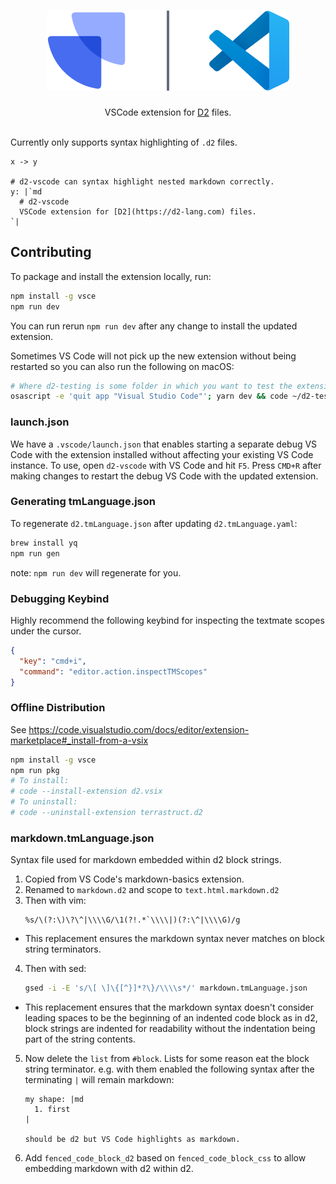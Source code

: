 <div align="center">
  <h1 align="center">
    <!-- <img src="https://raw.githubusercontent.com/terrastruct/d2-vscode/master/docs/assets/header.png" alt="D2" /> -->
    <img src="./docs/assets/header.png" alt="D2" />
  </h1>

VSCode extension for [D2](https://d2-lang.com) files.
<br />
<br />

</div>

Currently only supports syntax highlighting of `.d2` files.

```d2
x -> y

# d2-vscode can syntax highlight nested markdown correctly.
y: |`md
  # d2-vscode
  VSCode extension for [D2](https://d2-lang.com) files.
`|
```

## Contributing

To package and install the extension locally, run:

```sh
npm install -g vsce
npm run dev
```

You can run rerun `npm run dev` after any change to install the updated extension.

Sometimes VS Code will not pick up the new extension without being restarted so you
can also run the following on macOS:

```sh
# Where d2-testing is some folder in which you want to test the extension.
osascript -e 'quit app "Visual Studio Code"'; yarn dev && code ~/d2-testing
```

### launch.json

We have a `.vscode/launch.json` that enables starting a separate debug VS Code with the
extension installed without affecting your existing VS Code instance. To use, open
`d2-vscode` with VS Code and hit `F5`. Press `CMD+R` after making changes to restart the
debug VS Code with the updated extension.

### Generating tmLanguage.json

To regenerate `d2.tmLanguage.json` after updating `d2.tmLanguage.yaml`:

```sh
brew install yq
npm run gen
```

note: `npm run dev` will regenerate for you.

### Debugging Keybind

Highly recommend the following keybind for inspecting the textmate scopes under the cursor.

```json
{
  "key": "cmd+i",
  "command": "editor.action.inspectTMScopes"
}
```

### Offline Distribution

See https://code.visualstudio.com/docs/editor/extension-marketplace#_install-from-a-vsix

```sh
npm install -g vsce
npm run pkg
# To install:
# code --install-extension d2.vsix
# To uninstall:
# code --uninstall-extension terrastruct.d2
```

### markdown.tmLanguage.json

Syntax file used for markdown embedded within d2 block strings.

1. Copied from VS Code's markdown-basics extension.
2. Renamed to `markdown.d2` and scope to `text.html.markdown.d2`
3. Then with vim:
   ```
   %s/\(?:\)\?\^|\\\\G/\1(?!.*`\\\\|)(?:\^|\\\\G)/g
   ```

- This replacement ensures the markdown syntax never matches on block string
  terminators.

4. Then with sed:
   ```sh
   gsed -i -E 's/\[ \]\{[^}]*?\}/\\\\s*/' markdown.tmLanguage.json
   ```

- This replacement ensures that the markdown syntax doesn't consider leading spaces to be
  the beginning of an indented code block as in d2, block strings are indented for
  readability without the indentation being part of the string contents.

5. Now delete the `list` from `#block`. Lists for some reason eat the block string
   terminator. e.g. with them enabled the following syntax after the terminating `|`
   will remain markdown:

   ```d2
   my shape: |md
     1. first
   |

   should be d2 but VS Code highlights as markdown.
   ```

6. Add `fenced_code_block_d2` based on `fenced_code_block_css` to allow embedding markdown
   with d2 within d2.
